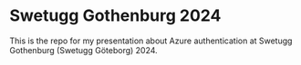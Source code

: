 # Swetugg Gothenburg 2024

This is the repo for my presentation about Azure authentication at Swetugg Gothenburg (Swetugg Göteborg) 2024.
